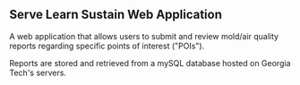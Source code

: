 ## Serve Learn Sustain Web Application
A web application that allows users to submit and review mold/air quality reports regarding specific points of interest ("POIs").


Reports are stored and retrieved from a mySQL database hosted on Georgia Tech's servers.